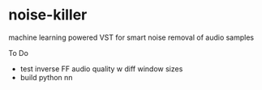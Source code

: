 # noise-killer
machine learning powered VST for smart noise removal of audio samples

To Do
- test inverse FF audio quality w diff window sizes
- build python nn

